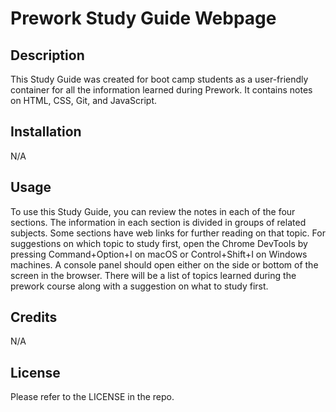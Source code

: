 # Prework Study Guide Webpage

## Description

This Study Guide was created for boot camp students as a user-friendly container for all the information learned during Prework. It contains notes on HTML, CSS, Git, and JavaScript.

## Installation

N/A

## Usage

To use this Study Guide, you can review the notes in each of the four sections. The information in each section is divided in groups of related subjects. Some sections have web links for further reading on that topic. For suggestions on which topic to study first, open the Chrome DevTools by pressing Command+Option+I on macOS or Control+Shift+I on Windows machines. A console panel should open either on the side or bottom of the screen in the browser. There will be a list of topics learned during the prework course along with a suggestion on what to study first.

## Credits

N/A

## License

Please refer to the LICENSE in the repo.

